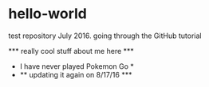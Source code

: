 # hello-world
test repository July 2016. 
going through the GitHub tutorial

*** really cool stuff about me here ***
* I have never played Pokemon Go *
*  ** updating it again on 8/17/16 ***
